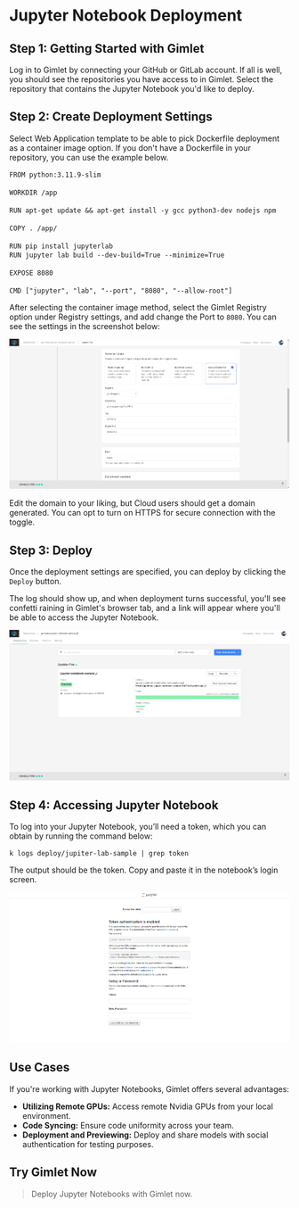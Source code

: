 # Jupyter Notebook Deployment

## Step 1: Getting Started with Gimlet

Log in to Gimlet by connecting your GitHub or GitLab account. If all is well, you should see the repositories you have access to in Gimlet. Select the repository that contains the Jupyter Notebook you'd like to deploy.

## Step 2: Create Deployment Settings

Select Web Application template to be able to pick Dockerfile deployment as a container image option. If you don't have a Dockerfile in your repository, you can use the example below.

```
FROM python:3.11.9-slim

WORKDIR /app

RUN apt-get update && apt-get install -y gcc python3-dev nodejs npm

COPY . /app/

RUN pip install jupyterlab
RUN jupyter lab build --dev-build=True --minimize=True

EXPOSE 8080

CMD ["jupyter", "lab", "--port", "8080", "--allow-root"]
```

After selecting the container image method, select the Gimlet Registry option under Registry settings, and add change the Port to `8080`. You can see the settings in the screenshot below:

![Jupyter Notebook deployment settings with Dockerfile and port set.](/src/pages/docs/screenshots/jupyter-notebook-deployment/jupyter-notebook-deployment-config.png)

Edit the domain to your liking, but Cloud users should get a domain generated. You can opt to turn on HTTPS for secure connection with the toggle.

## Step 3: Deploy

Once the deployment settings are specified, you can deploy by clicking the `Deploy` button.

The log should show up, and when deployment turns successful, you'll see confetti raining in Gimlet's browser tab, and a link will appear where you'll be able to access the Jupyter Notebook.

![Repository preview of Jupyter Notebook in Gimlet with a link where a user can access the deployed notebook.](/src/pages/docs/screenshots/jupyter-notebook-deployment/jupyter-notebook-repository-view.png)

## Step 4: Accessing Jupyter Notebook

To log into your Jupyter Notebook, you’ll need a token, which you can obtain by running the command below:

```
k logs deploy/jupiter-lab-sample | grep token
```

The output should be the token. Copy and paste it in the notebook’s login screen.

![](/src/pages/docs/screenshots/jupyter-notebook-documentation/jupyter-notebook-auth-screen.png)

## Use Cases

If you're working with Jupyter Notebooks, Gimlet offers several advantages:

- **Utilizing Remote GPUs:** Access remote Nvidia GPUs from your local environment.
- **Code Syncing:** Ensure code uniformity across your team.
- **Deployment and Previewing:** Deploy and share models with social authentication for testing purposes.

## Try Gimlet Now

> Deploy Jupyter Notebooks with Gimlet now.
